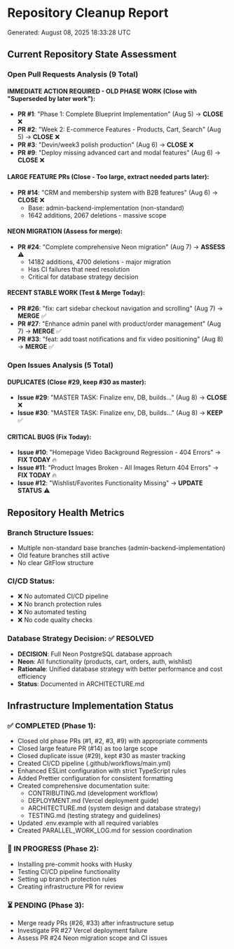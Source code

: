 # Repository Cleanup Report
Generated: August 08, 2025 18:33:28 UTC

## Current Repository State Assessment

### Open Pull Requests Analysis (9 Total)

#### IMMEDIATE ACTION REQUIRED - OLD PHASE WORK (Close with "Superseded by later work"):
- **PR #1**: "Phase 1: Complete Blueprint Implementation" (Aug 5) → **CLOSE** ❌
- **PR #2**: "Week 2: E-commerce Features - Products, Cart, Search" (Aug 5) → **CLOSE** ❌  
- **PR #3**: "Devin/week3 polish production" (Aug 6) → **CLOSE** ❌
- **PR #9**: "Deploy missing advanced cart and modal features" (Aug 6) → **CLOSE** ❌

#### LARGE FEATURE PRs (Close - Too large, extract needed parts later):
- **PR #14**: "CRM and membership system with B2B features" (Aug 6) → **CLOSE** ❌
  - Base: admin-backend-implementation (non-standard)
  - 1642 additions, 2067 deletions - massive scope

#### NEON MIGRATION (Assess for merge):
- **PR #24**: "Complete comprehensive Neon migration" (Aug 7) → **ASSESS** ⚠️
  - 14182 additions, 4700 deletions - major migration
  - Has CI failures that need resolution
  - Critical for database strategy decision

#### RECENT STABLE WORK (Test & Merge Today):
- **PR #26**: "fix: cart sidebar checkout navigation and scrolling" (Aug 7) → **MERGE** ✅
- **PR #27**: "Enhance admin panel with product/order management" (Aug 7) → **MERGE** ✅  
- **PR #33**: "feat: add toast notifications and fix video positioning" (Aug 8) → **MERGE** ✅

### Open Issues Analysis (5 Total)

#### DUPLICATES (Close #29, keep #30 as master):
- **Issue #29**: "MASTER TASK: Finalize env, DB, builds..." (Aug 8) → **CLOSE** ❌
- **Issue #30**: "MASTER TASK: Finalize env, DB, builds..." (Aug 8) → **KEEP** ✅

#### CRITICAL BUGS (Fix Today):
- **Issue #10**: "Homepage Video Background Regression - 404 Errors" → **FIX TODAY** 🔥
- **Issue #11**: "Product Images Broken - All Images Return 404 Errors" → **FIX TODAY** 🔥  
- **Issue #12**: "Wishlist/Favorites Functionality Missing" → **UPDATE STATUS** ⚠️

## Repository Health Metrics

### Branch Structure Issues:
- Multiple non-standard base branches (admin-backend-implementation)
- Old feature branches still active
- No clear GitFlow structure

### CI/CD Status:
- ❌ No automated CI/CD pipeline
- ❌ No branch protection rules
- ❌ No automated testing
- ❌ No code quality checks

### Database Strategy Decision: ✅ RESOLVED
- **DECISION**: Full Neon PostgreSQL database approach
- **Neon**: All functionality (products, cart, orders, auth, wishlist)
- **Rationale**: Unified database strategy with better performance and cost efficiency
- **Status**: Documented in ARCHITECTURE.md

## Infrastructure Implementation Status

### ✅ COMPLETED (Phase 1):
- Closed old phase PRs (#1, #2, #3, #9) with appropriate comments
- Closed large feature PR (#14) as too large scope  
- Closed duplicate issue (#29), kept #30 as master tracking
- Created CI/CD pipeline (.github/workflows/main.yml)
- Enhanced ESLint configuration with strict TypeScript rules
- Added Prettier configuration for consistent formatting
- Created comprehensive documentation suite:
  - CONTRIBUTING.md (development workflow)
  - DEPLOYMENT.md (Vercel deployment guide)
  - ARCHITECTURE.md (system design and database strategy)
  - TESTING.md (testing strategy and guidelines)
- Updated .env.example with all required variables
- Created PARALLEL_WORK_LOG.md for session coordination

### 🔄 IN PROGRESS (Phase 2):
- Installing pre-commit hooks with Husky
- Testing CI/CD pipeline functionality
- Setting up branch protection rules
- Creating infrastructure PR for review

### ⏳ PENDING (Phase 3):
- Merge ready PRs (#26, #33) after infrastructure setup
- Investigate PR #27 Vercel deployment failure
- Assess PR #24 Neon migration scope and CI issues
